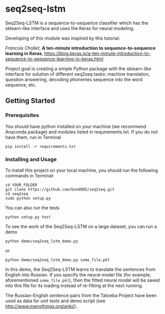 # seq2seq-lstm

Seq2Seq-LSTM is a sequence-to-sequence classifier which has the sklearn-like interface and uses the Keras for neural modeling.

Developing of this module was inspired by this tutorial:

_Francois Chollet_, **A ten-minute introduction to sequence-to-sequence learning in Keras**, https://blog.keras.io/a-ten-minute-introduction-to-sequence-to-sequence-learning-in-keras.html

Project goal is creating a simple Python package with the sklearn-like interface for solution of different seq2seq tasks:
machine translation, question answering, decoding phonemes sequence into the word sequence, etc.

## Getting Started

### Prerequisites

You should have python installed on your machine (we recommend Anaconda package) and modules listed in requirements.txt. If you do not have them, run in Terminal

```
pip install -r requirements.txt
```

### Installing and Usage

To install this project on your local machine, you should run the following commands in Terminal:

```
cd YOUR_FOLDER
git clone https://github.com/bond005/seq2seq.git
cd seq2seq
sudo python setup.py
```

You can also run the tests

```
python setup.py test
```

To see the work of the Seq2Seq-LSTM on a large dataset, you can run a demo

```
python demo/seq2seq_lstm_demo.py
```

or

```
python demo/seq2seq_lstm_demo.py some_file.pkl
```

In this demo, the Seq2Seq-LSTM learns to translate the sentences from English into Russian. If you specify the neural model file (for example, aforementioned `some_file.pkl`), then the fitted neural model will be saved into this file for its loading instead of re-fitting at the next running.

The Russian-English sentence pairs from the Tatoeba Project have been used as data for unit tests and demo script (see http://www.manythings.org/anki/).

